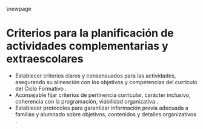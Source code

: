 \newpage

# Criterios para la planificación de actividades complementarias y extraescolares

*   Establecer criterios claros y consensuados para las actividades, asegurando su alineación con los objetivos y competencias del currículo del Ciclo Formativo .
*   Aconsejable fijar criterios de pertinencia curricular, carácter inclusivo, coherencia con la programación, viabilidad organizativa .
*   Establecer protocolos para garantizar información previa adecuada a familias y alumnado sobre objetivos, contenidos y detalles organizativos .
